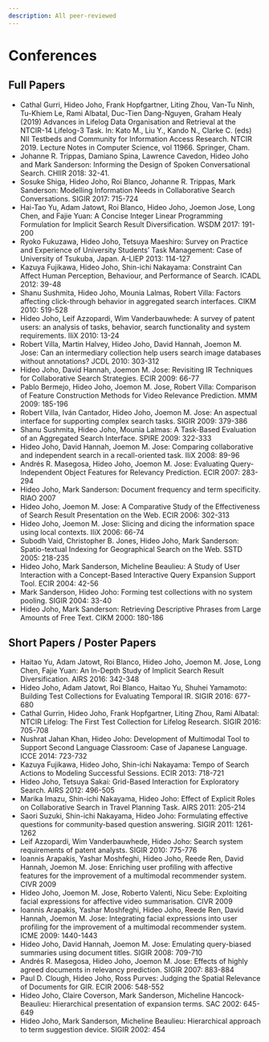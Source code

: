 ```yaml
---
description: All peer-reviewed
---
```


# Conferences

## Full Papers

* Cathal Gurri, Hideo Joho, Frank Hopfgartner, Liting Zhou, Van-Tu Ninh, Tu-Khiem Le, Rami Albatal, Duc-Tien Dang-Nguyen, Graham Healy \(2019\) Advances in Lifelog Data Organisation and Retrieval at the NTCIR-14 Lifelog-3 Task. In: Kato M., Liu Y., Kando N., Clarke C. \(eds\) NII Testbeds and Community for Information Access Research. NTCIR 2019. Lecture Notes in Computer Science, vol 11966. Springer, Cham.
* Johanne R. Trippas, Damiano Spina, Lawrence Cavedon, Hideo Joho and Mark Sanderson: Informing the Design of Spoken Conversational Search. CHIIR 2018: 32-41.
* Sosuke Shiga, Hideo Joho, Roi Blanco, Johanne R. Trippas, Mark Sanderson: Modelling Information Needs in Collaborative Search Conversations. SIGIR 2017: 715-724
* Hai-Tao Yu, Adam Jatowt, Roi Blanco, Hideo Joho, Joemon Jose, Long Chen, and Fajie Yuan: A Concise Integer Linear Programming Formulation for Implicit Search Result Diversification. WSDM 2017: 191-200
* Ryoko Fukuzawa, Hideo Joho, Tetsuya Maeshiro: Survey on Practice and Experience of University Students’ Task Management: Case of University of Tsukuba, Japan. A-LIEP 2013: 114-127
* Kazuya Fujikawa, Hideo Joho, Shin-ichi Nakayama: Constraint Can Affect Human Perception, Behaviour, and Performance of Search. ICADL 2012: 39-48
* Shanu Sushmita, Hideo Joho, Mounia Lalmas, Robert Villa: Factors affecting click-through behavior in aggregated search interfaces. CIKM 2010: 519-528
* Hideo Joho, Leif Azzopardi, Wim Vanderbauwhede: A survey of patent users: an analysis of tasks, behavior, search functionality and system requirements. IIiX 2010: 13-24
* Robert Villa, Martin Halvey, Hideo Joho, David Hannah, Joemon M. Jose: Can an intermediary collection help users search image databases without annotations? JCDL 2010: 303-312
* Hideo Joho, David Hannah, Joemon M. Jose: Revisiting IR Techniques for Collaborative Search Strategies. ECIR 2009: 66-77
* Pablo Bermejo, Hideo Joho, Joemon M. Jose, Robert Villa: Comparison of Feature Construction Methods for Video Relevance Prediction. MMM 2009: 185-196
* Robert Villa, Iván Cantador, Hideo Joho, Joemon M. Jose: An aspectual interface for supporting complex search tasks. SIGIR 2009: 379-386
* Shanu Sushmita, Hideo Joho, Mounia Lalmas: A Task-Based Evaluation of an Aggregated Search Interface. SPIRE 2009: 322-333
* Hideo Joho, David Hannah, Joemon M. Jose: Comparing collaborative and independent search in a recall-oriented task. IIiX 2008: 89-96
* Andrés R. Masegosa, Hideo Joho, Joemon M. Jose: Evaluating Query-Independent Object Features for Relevancy Prediction. ECIR 2007: 283-294
* Hideo Joho, Mark Sanderson: Document frequency and term specificity. RIAO 2007
* Hideo Joho, Joemon M. Jose: A Comparative Study of the Effectiveness of Search Result Presentation on the Web. ECIR 2006: 302-313
* Hideo Joho, Joemon M. Jose: Slicing and dicing the information space using local contexts. IIiX 2006: 66-74
* Subodh Vaid, Christopher B. Jones, Hideo Joho, Mark Sanderson: Spatio-textual Indexing for Geographical Search on the Web. SSTD 2005: 218-235
* Hideo Joho, Mark Sanderson, Micheline Beaulieu: A Study of User Interaction with a Concept-Based Interactive Query Expansion Support Tool. ECIR 2004: 42-56
* Mark Sanderson, Hideo Joho: Forming test collections with no system pooling. SIGIR 2004: 33-40
* Hideo Joho, Mark Sanderson: Retrieving Descriptive Phrases from Large Amounts of Free Text. CIKM 2000: 180-186

## Short Papers / Poster Papers

* Haitao Yu, Adam Jatowt, Roi Blanco, Hideo Joho, Joemon M. Jose, Long Chen, Fajie Yuan: An In-Depth Study of Implicit Search Result Diversification. AIRS 2016: 342-348
* Hideo Joho, Adam Jatowt, Roi Blanco, Haitao Yu, Shuhei Yamamoto: Building Test Collections for Evaluating Temporal IR. SIGIR 2016: 677-680
* Cathal Gurrin, Hideo Joho, Frank Hopfgartner, Liting Zhou, Rami Albatal: NTCIR Lifelog: The First Test Collection for Lifelog Research. SIGIR 2016: 705-708
* Nushrat Jahan Khan, Hideo Joho: Development of Multimodal Tool to Support Second Language Classroom: Case of Japanese Language. ICCE 2014: 723-732
* Kazuya Fujikawa, Hideo Joho, Shin-ichi Nakayama: Tempo of Search Actions to Modeling Successful Sessions. ECIR 2013: 718-721
* Hideo Joho, Tetsuya Sakai: Grid-Based Interaction for Exploratory Search. AIRS 2012: 496-505
* Marika Imazu, Shin-ichi Nakayama, Hideo Joho: Effect of Explicit Roles on Collaborative Search in Travel Planning Task. AIRS 2011: 205-214
* Saori Suzuki, Shin-ichi Nakayama, Hideo Joho: Formulating effective questions for community-based question answering. SIGIR 2011: 1261-1262
* Leif Azzopardi, Wim Vanderbauwhede, Hideo Joho: Search system requirements of patent analysts. SIGIR 2010: 775-776
* Ioannis Arapakis, Yashar Moshfeghi, Hideo Joho, Reede Ren, David Hannah, Joemon M. Jose: Enriching user profiling with affective features for the improvement of a multimodal recommender system. CIVR 2009
* Hideo Joho, Joemon M. Jose, Roberto Valenti, Nicu Sebe: Exploiting facial expressions for affective video summarisation. CIVR 2009
* Ioannis Arapakis, Yashar Moshfeghi, Hideo Joho, Reede Ren, David Hannah, Joemon M. Jose: Integrating facial expressions into user profiling for the improvement of a multimodal recommender system. ICME 2009: 1440-1443
* Hideo Joho, David Hannah, Joemon M. Jose: Emulating query-biased summaries using document titles. SIGIR 2008: 709-710
* Andrés R. Masegosa, Hideo Joho, Joemon M. Jose: Effects of highly agreed documents in relevancy prediction. SIGIR 2007: 883-884
* Paul D. Clough, Hideo Joho, Ross Purves: Judging the Spatial Relevance of Documents for GIR. ECIR 2006: 548-552
* Hideo Joho, Claire Coverson, Mark Sanderson, Micheline Hancock-Beaulieu: Hierarchical presentation of expansion terms. SAC 2002: 645-649
* Hideo Joho, Mark Sanderson, Micheline Beaulieu: Hierarchical approach to term suggestion device. SIGIR 2002: 454

